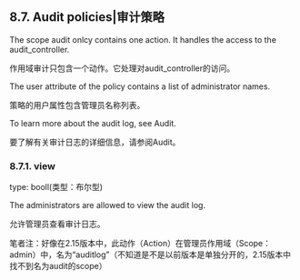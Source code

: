 ## 8.7. Audit policies|审计策略

The scope audit onlcy contains one action. It handles the access to the audit_controller.

作用域审计只包含一个动作。它处理对audit_controller的访问。

The user attribute of the policy contains a list of administrator names.

策略的用户属性包含管理员名称列表。

To learn more about the audit log, see Audit.

要了解有关审计日志的详细信息，请参阅Audit。

### 8.7.1. view

type: booll(类型：布尔型)

The administrators are allowed to view the audit log.

允许管理员查看审计日志。

笔者注：好像在2.15版本中，此动作（Action）在管理员作用域（Scope：admin）中，名为“auditlog”（不知道是不是以前版本是单独分开的，2.15版本中找不到名为audit的scope）
